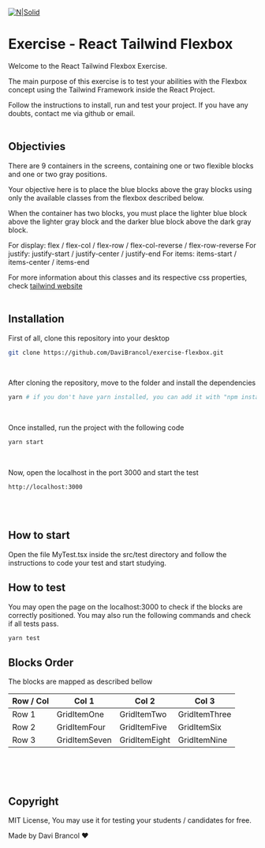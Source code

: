 [![N|Solid](https://i.imgur.com/VYaKx4o.png)](https://nodesource.com/products/nsolid)

# Exercise - React Tailwind Flexbox

Welcome to the React Tailwind Flexbox Exercise. 
<br />

The main purpose of this exercise is to test your abilities with the Flexbox concept using the Tailwind Framework inside the React Project.
<br />

Follow the instructions to install, run and test your project. If you have any doubts, contact me via github or email.
<br />
<br />

## Objectivies

There are 9 containers in the screens, containing one or two flexible blocks and one or two gray positions.
<br />

Your objective here is to place the blue blocks above the gray blocks using only the available classes from the flexbox described below.
<br />

When the container has two blocks, you must place the lighter blue block above the lighter gray block and the darker blue block above the dark gray block.
<br />

For display: flex / flex-col / flex-row / flex-col-reverse / flex-row-reverse
For justify: justify-start / justify-center / justify-end
For items: items-start / items-center / items-end
<br />

For more information about this classes and its respective css properties, check [tailwind website](https://tailwindcss.com/)
<br />
<br />

## Installation

First of all, clone this repository into your desktop
<br />

```sh
git clone https://github.com/DaviBrancol/exercise-flexbox.git
```
<br />

After cloning the repository, move to the folder and install the dependencies
<br />

```sh
yarn # if you don't have yarn installed, you can add it with "npm install -g yarn"
```
<br />

Once installed, run the project with the following code
<br />

```sh
yarn start
```
<br />

Now, open the localhost in the port 3000 and start the test
<br />

```sh
http://localhost:3000
```

<br />
<br />

## How to start

Open the file MyTest.tsx inside the src/test directory and follow the instructions to code your test and start studying.

## How to test

You may open the page on the localhost:3000 to check if the blocks are correctly positioned. You may also run the following commands and check if all tests pass.

```sh
yarn test
```

## Blocks Order 

The blocks are mapped as described bellow

| Row / Col              | Col 1 | Col 2  | Col 3           |
| --------------------- | ------------- | ----------------- | ----------------- |
| Row 1                | GridItemOne       | GridItemTwo          | GridItemThree      |
| Row 2       | GridItemFour | GridItemFive          | GridItemSix |
| Row 3         | GridItemSeven | GridItemEight | GridItemNine |

<br />
<br />
<br />

## Copyright

MIT License, You may use it for testing your students / candidates for free.

Made by Davi Brancol ❤️
